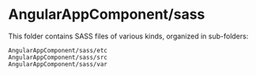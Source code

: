 # AngularAppComponent/sass

This folder contains SASS files of various kinds, organized in sub-folders:

    AngularAppComponent/sass/etc
    AngularAppComponent/sass/src
    AngularAppComponent/sass/var
